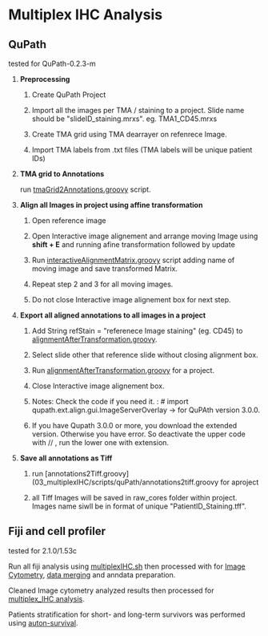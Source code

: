 # Multiplex IHC Analysis

## QuPath
   tested for QuPath-0.2.3-m

1. **Preprocessing**

    1. Create QuPath Project

    1. Import all the images per TMA / staining to a project. Slide name should be "slideID_staining.mrxs". eg. TMA1_CD45.mrxs

    1. Create TMA grid using TMA dearrayer on refenrece Image.

    1. Import TMA labels from .txt files (TMA labels will be unique patient IDs)

1. **TMA grid to Annotations**

    run [tmaGrid2Annotations.groovy](03_multiplexIHC/scripts/quPath/tmaGrid2annotations.groovy) script.

1. **Align all Images in project using affine transformation**

    1. Open reference image

    1. Open Interactive image alignement and arrange moving Image using **shift + E** and running afine transformation followed by update

    1. Run [interactiveAlignmentMatrix.groovy](03_multiplexIHC/scripts/quPath/interactiveAlignmentMatrix.groovy) script adding name of moving image and save transformed Matrix.

    1. Repeat step 2 and 3 for all moving images.

    1. Do not close Interactive image alignement box for next step.

1. **Export all aligned annotations to all images in a project**

    1. Add String refStain = "referenece Image staining" (eg. CD45) to [alignmentAfterTransformation.groovy](03_multiplexIHC/scripts/quPath/alignmentAfterTransformation.groovy).
    
    1. Select slide other that reference slide without closing alignment box.

    1. Run [alignmentAfterTransformation.groovy](03_multiplexIHC/scripts/quPath/alignmentAfterTransformation.groovy) for a project.

    1. Close Interactive image alignement box.

    1. Notes:  Check the code if you need it. : # import qupath.ext.align.gui.ImageServerOverlay -> for QuPAth version 3.0.0. 
    2. If you have Qupath 3.0.0 or more, you download the extended version. Otherwise you have error. So deactivate the upper code with // , run the lower one with extension.

1. **Save all annotations as Tiff**

    1. run [annotations2Tiff.groovy](03_multiplexIHC/scripts/quPath/annotations2tiff.groovy for aproject

    1. all Tiff Images will be saved in raw_cores folder within project. Images name siwll be in format of unique "PatientID_Staining.tff".

## Fiji and cell profiler
  tested for 2.1.0/1.53c 
  
Run all fiji analysis using [multiplexIHC.sh]([03_multiplexIHC/multiplexIHC.sh](https://github.com/mayerlelab/SMPD1_PDAC/blob/main/03_multiplexIHC/multiplexIHC.sh)) then processed with for [Image Cytometry](03_multiplexIHC/image_cytometry/01_Image_Cytometry.Rmd), [data merging](03_multiplexIHC/image_cytometry/02_data_merging.Rmd) and anndata preparation.


Cleaned Image cytometry analyzed results then processed for [multiplex_IHC analysis](03_multiplexIHC/image_cytometry/04_multiplex_IHC_analysis.Rmd). 

Patients stratification for short- and long-term survivors was performed using [auton-survival](https://github.com/autonlab/auton-survival.git). 
